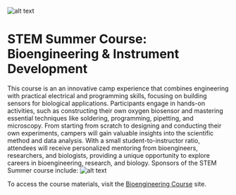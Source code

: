 ![alt text](https://github.com/Ocean-Science-Analytics/bioengineering-course/tree/main/images/logoBlueFull.png)
# STEM Summer Course: Bioengineering & Instrument Development
This course is an an innovative camp experience that combines engineering with practical electrical and programming skills, focusing on building sensors for biological applications. 
Participants engage in hands-on activities, such as constructing their own oxygen biosensor and mastering essential techniques like soldering, programming, pipetting, and microscopy. 
From starting from scratch to designing and conducting their own experiments, campers will gain valuable insights into the scientific method and data analysis. 
With a small student-to-instructor ratio, attendees will receive personalized mentoring from bioengineers, researchers, and biologists, providing a unique opportunity to explore 
careers in bioengineering, research, and biology. Sponsors of the STEM Summer course include: 
![alt text](https://github.com/Ocean-Science-Analytics/bioengineering-course/tree/main/images/All_Logos.png)

To access the course materials, visit the <a href="https://ocean-science-analytics.github.io/bioengineering-course/Bioengineering_Course.html">Bioengineering Course</a> site. 
